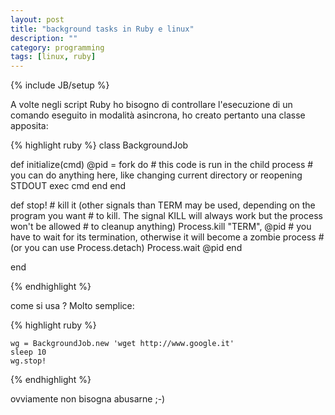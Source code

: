 ```yaml
---
layout: post
title: "background tasks in Ruby e linux"
description: ""
category: programming
tags: [linux, ruby]
---
```

{% include JB/setup %}

A volte negli script Ruby ho bisogno di controllare l'esecuzione di un comando eseguito in modalità asincrona, ho creato pertanto una classe apposita:

{% highlight ruby %}
class BackgroundJob
 
  def initialize(cmd)
    @pid = fork do
     # this code is run in the child process
     # you can do anything here, like changing current directory or reopening STDOUT
     exec cmd
    end
  end
 
  def stop!
    # kill it (other signals than TERM may be used, depending on the program you want
    # to kill. The signal KILL will always work but the process won't be allowed
    # to cleanup anything)
    Process.kill "TERM", @pid
    # you have to wait for its termination, otherwise it will become a zombie process
    # (or you can use Process.detach)
    Process.wait @pid
  end
 
end 

{% endhighlight %}


come si usa ? Molto semplice:

{% highlight ruby %}

    wg = BackgroundJob.new 'wget http://www.google.it'
    sleep 10
    wg.stop!

{% endhighlight %}

ovviamente non bisogna abusarne ;-)
